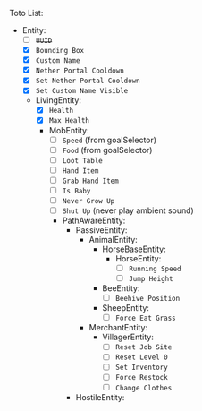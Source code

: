 Toto List:
- Entity:
  - [ ] ~~`UUID`~~
  - [X] `Bounding Box`
  - [X] `Custom Name`
  - [X] `Nether Portal Cooldown`
  - [X] `Set Nether Portal Cooldown`
  - [X] `Set Custom Name Visible`
  - LivingEntity:
    - [X] `Health`
    - [X] `Max Health`
    - MobEntity:
      - [ ] `Speed` (from goalSelector)
      - [ ] `Food` (from goalSelector)
      - [ ] `Loot Table`
      - [ ] `Hand Item`
      - [ ] `Grab Hand Item`
      - [ ] `Is Baby`
      - [ ] `Never Grow Up`
      - [ ] `Shut Up` (never play ambient sound)
      - PathAwareEntity:
        - PassiveEntity:
          - AnimalEntity:
            - HorseBaseEntity:
              - HorseEntity:
                - [ ] `Running Speed`
                - [ ] `Jump Height`
            - BeeEntity:
              - [ ] `Beehive Position`
            - SheepEntity:
              - [ ] `Force Eat Grass`
          - MerchantEntity:
            - VillagerEntity:
              - [ ] `Reset Job Site`
              - [ ] `Reset Level 0`
              - [ ] `Set Inventory`
              - [ ] `Force Restock`
              - [ ] `Change Clothes`
        - HostileEntity: